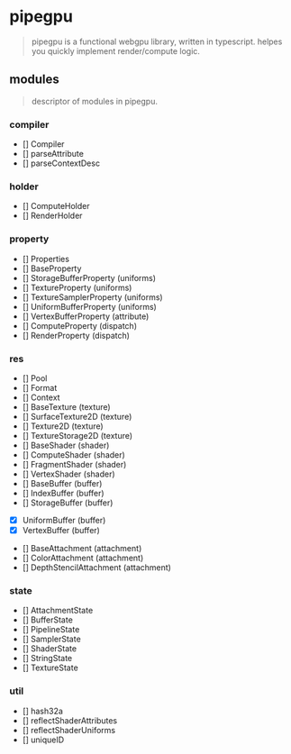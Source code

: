 # pipegpu

> pipegpu is a functional webgpu library, written in typescript. helpes you quickly implement render/compute logic.

## modules
> descriptor of modules in pipegpu.

### compiler
- [] Compiler
- [] parseAttribute
- [] parseContextDesc

### holder
- [] ComputeHolder
- [] RenderHolder

### property
- [] Properties
- [] BaseProperty
- [] StorageBufferProperty (uniforms)
- [] TextureProperty (uniforms)
- [] TextureSamplerProperty (uniforms)
- [] UniformBufferProperty (uniforms)
- [] VertexBufferProperty (attribute)
- [] ComputeProperty (dispatch)
- [] RenderProperty (dispatch)

### res
- [] Pool
- [] Format
- [] Context
- [] BaseTexture (texture)
- [] SurfaceTexture2D (texture)
- [] Texture2D (texture)
- [] TextureStorage2D (texture)
- [] BaseShader (shader)
- [] ComputeShader (shader)
- [] FragmentShader (shader)
- [] VertexShader (shader)
- [] BaseBuffer (buffer)
- [] IndexBuffer (buffer)
- [] StorageBuffer (buffer)
- [x] UniformBuffer (buffer)
- [x] VertexBuffer (buffer)
- [] BaseAttachment (attachment)
- [] ColorAttachment (attachment)
- [] DepthStencilAttachment (attachment)

### state
- [] AttachmentState
- [] BufferState
- [] PipelineState
- [] SamplerState
- [] ShaderState
- [] StringState
- [] TextureState

### util
- [] hash32a
- [] reflectShaderAttributes
- [] reflectShaderUniforms
- [] uniqueID
